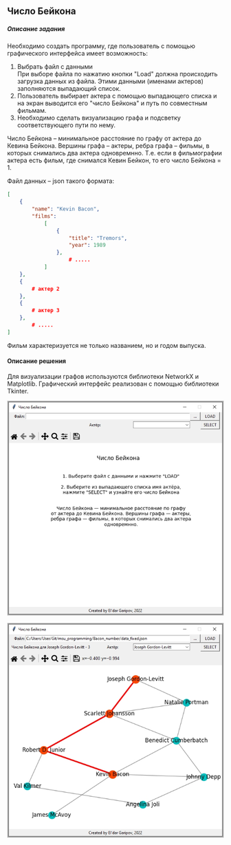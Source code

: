 ## Число Бейкона
##### Описание задания

Необходимо создать программу, где пользователь с помощью графического интерфейса имеет возможность:  
1. Выбрать файл с данными  
При выборе файла по нажатию кнопки "Load" должна происходить загрузка данных из файла. Этими данными (именами актеров) заполняются выпадающий список.  
2. Пользователь выбирает актера с помощью выпадающего списка и на экран выводится его "число Бейкона" и путь по совместным фильмам.  
3. Необходимо сделать визуализацию графа и подсветку соответствующего пути по нему.  

Число Бейкона – минимальное расстояние по графу от актера до Кевина Бейкона. Вершины графа – актеры, ребра графа – фильмы, в которых снимались два актера одновремнно. Т.е. если в фильмографии актера есть фильм, где снимался Кевин Бейкон, то его число Бейкона = 1.  

Файл данных – json такого формата:

```json
[
    {
        "name": "Kevin Bacon",
        "films":
            [
                {
                    "title": "Tremors",
                    "year": 1989
                },
                    # .....
            ]
    },
    {
        # актер 2
    },
    {
        # актер 3
    },
        # .....
]
```

Фильм характеризуется не только названием, но и годом выпуска.

#### Описание решения

Для визуализации графов используются библиотеки NetworkX и Matplotlib. Графический интерфейс реализован с помощью библиотеки Tkinter.

![Скриншот запущенной программы](https://github.com/kalewala/msu_programming/raw/main/Bacon_number/Screen_1.jpg)

![Скриншот визуализации графа](https://github.com/kalewala/msu_programming/raw/main/Bacon_number/Screen_2.jpg)
